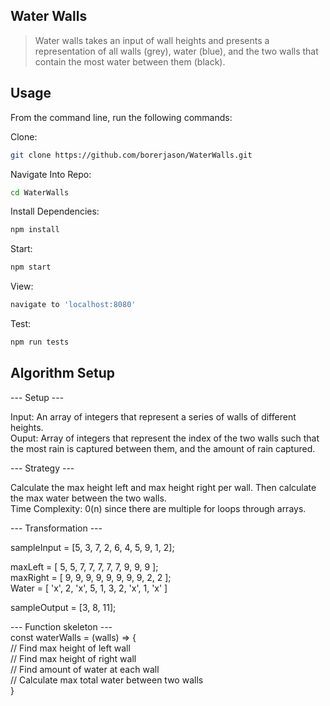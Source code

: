 ## Water Walls

> Water walls takes an input of wall heights and presents a representation of all walls (grey), water (blue), and the two walls that contain the most water between them (black). 

## Usage

From the command line, run the following commands:

Clone:
```sh
git clone https://github.com/borerjason/WaterWalls.git  
```

Navigate Into Repo:
```sh
cd WaterWalls  
```

Install Dependencies:
```sh
npm install
```


Start:
```sh
npm start
```
View:
```sh
navigate to 'localhost:8080' 
```

Test:
```sh
npm run tests
```

## Algorithm Setup

--- Setup ---  

  Input: An array of integers that represent a series of walls of different heights.   
  Ouput: Array of integers that represent the index of the two walls such that the most rain is captured between them, and the amount of rain captured.   

--- Strategy ---  

Calculate the max height left and max height right per wall. Then calculate the max water between the two walls.  
Time Complexity: 0(n) since there are multiple for loops through arrays.   

--- Transformation ---  

  sampleInput = [5, 3, 7, 2, 6, 4, 5, 9, 1, 2];  

  maxLeft = [ 5, 5, 7, 7, 7, 7, 7, 9, 9, 9 ];  
  maxRight = [ 9, 9, 9, 9, 9, 9, 9, 9, 2, 2 ];  
  Water  = [ 'x', 2, 'x', 5, 1, 3, 2, 'x', 1, 'x' ]  

  sampleOutput = [3, 8, 11];  

--- Function skeleton ---  
const waterWalls = (walls) => {  
  // Find max height of left wall  
  // Find max height of right wall  
  // Find amount of water at each wall  
  // Calculate max total water between two walls  
}
